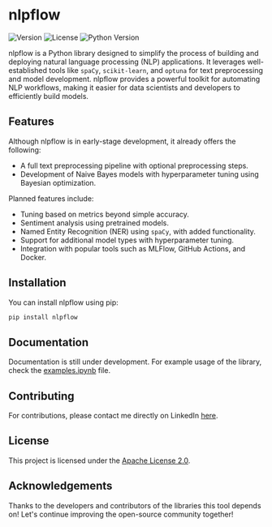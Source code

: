 # nlpflow

![Version](https://img.shields.io/badge/version-0.0.4-blue)
![License](https://img.shields.io/badge/license-Apache%202.0-blue)
![Python Version](https://img.shields.io/badge/python-3.11%2B-blue)

nlpflow is a Python library designed to simplify the process of building and deploying natural language processing (NLP) applications. It leverages well-established tools like `spaCy`, `scikit-learn`, and `optuna` for text preprocessing and model development. nlpflow provides a powerful toolkit for automating NLP workflows, making it easier for data scientists and developers to efficiently build models.

## Features

Although nlpflow is in early-stage development, it already offers the following:

- A full text preprocessing pipeline with optional preprocessing steps.
- Development of Naive Bayes models with hyperparameter tuning using Bayesian optimization.

Planned features include:

- Tuning based on metrics beyond simple accuracy.
- Sentiment analysis using pretrained models.
- Named Entity Recognition (NER) using `spaCy`, with added functionality.
- Support for additional model types with hyperparameter tuning.
- Integration with popular tools such as MLFlow, GitHub Actions, and Docker.

## Installation

You can install nlpflow using pip:

```bash
pip install nlpflow
```

## Documentation
Documentation is still under development. For example usage of the library, check the [examples.ipynb](https://github.com/GiannopoulosK/nlpflow/blob/main/examples.ipynb) file.

## Contributing
For contributions, please contact me directly on LinkedIn [here](https://www.linkedin.com/in/kongiannopoulos/).

## License
This project is licensed under the [Apache License 2.0](https://github.com/GiannopoulosK/nlpflow/blob/main/LICENSE).

## Acknowledgements
Thanks to the developers and contributors of the libraries this tool depends on! Let's continue improving the open-source community together!